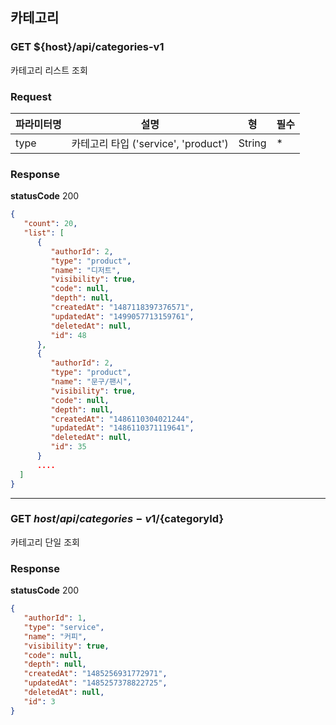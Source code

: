 ## 카테고리
### GET ${host}/api/categories-v1

카테고리 리스트 조회

### Request
|파라미터명|설명|형|필수
|-|-|-|-|
|type|카테고리 타입 ('service', 'product')|String|*|


### Response
**statusCode** 200

```json
{
   "count": 20,
   "list": [
      {
         "authorId": 2,
         "type": "product",
         "name": "디저트",
         "visibility": true,
         "code": null,
         "depth": null,
         "createdAt": "1487118397376571",
         "updatedAt": "1499057713159761",
         "deletedAt": null,
         "id": 48
      },
      {
         "authorId": 2,
         "type": "product",
         "name": "문구/팬시",
         "visibility": true,
         "code": null,
         "depth": null,
         "createdAt": "1486110304021244",
         "updatedAt": "1486110371119641",
         "deletedAt": null,
         "id": 35
      }
      ....
  ]
}
```


* * *



### GET ${host}/api/categories-v1/${categoryId}

카테고리 단일 조회

### Response
**statusCode** 200

```json
{
   "authorId": 1,
   "type": "service",
   "name": "커피",
   "visibility": true,
   "code": null,
   "depth": null,
   "createdAt": "1485256931772971",
   "updatedAt": "1485257378822725",
   "deletedAt": null,
   "id": 3
}
```